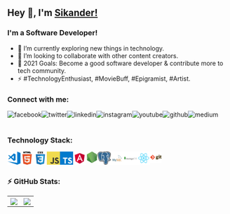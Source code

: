 ## Hey 👋, I'm [Sikander!](http://www.imsikander.com)

### I'm a Software Developer!

- 🌱 I’m currently exploring new things in technology.
- 👯 I’m looking to collaborate with other content creators.
- 🥅 2021 Goals: Become a good software developer & contribute more to tech community.
- ⚡ #TechnologyEnthusiast, #MovieBuff, #Epigramist, #Artist.

### Connect with me:

<img align="left" alt="facebook" src="https://img.shields.io/badge/facebook-%2312100E.svg?&style=for-the-badge&logo=facebook&logoColor=white" />
<img align="left" alt="twitter" src="https://img.shields.io/badge/twitter-%2312100E.svg?&style=for-the-badge&logo=twitter&logoColor=white" />
<img align="left" alt="linkedin" src="https://img.shields.io/badge/linkedin-%2312100E.svg?&style=for-the-badge&logo=linkedin&logoColor=white" />
<img align="left" alt="instagram" src="https://img.shields.io/badge/instagram-%2312100E.svg?&style=for-the-badge&logo=instagram&logoColor=white" />
<img align="left" alt="youtube" src="https://img.shields.io/badge/youtube-%2312100E.svg?&style=for-the-badge&logo=youtube&logoColor=white" />
<img align="left" alt="github" src="https://img.shields.io/badge/github-%2312100E.svg?&style=for-the-badge&logo=github&logoColor=white" />
<img align="left" alt="medium" src="https://img.shields.io/badge/medium-%2312100E.svg?&style=for-the-badge&logo=medium&logoColor=white" />
<br />
<br />

### Technology Stack:
<img align="left" alt="visual-studio-code" width="30px" src="https://raw.githubusercontent.com/github/explore/80688e429a7d4ef2fca1e82350fe8e3517d3494d/topics/visual-studio-code/visual-studio-code.png" />
<img align="left" alt="html" width="30px" src="https://raw.githubusercontent.com/github/explore/80688e429a7d4ef2fca1e82350fe8e3517d3494d/topics/html/html.png" />
<img align="left" alt="css" width="30px" src="https://raw.githubusercontent.com/github/explore/80688e429a7d4ef2fca1e82350fe8e3517d3494d/topics/css/css.png" />
<img align="left" alt="javascript" width="30px" src="https://raw.githubusercontent.com/github/explore/80688e429a7d4ef2fca1e82350fe8e3517d3494d/topics/javascript/javascript.png" />
<img align="left" alt="typescript" width="30px" src="https://raw.githubusercontent.com/github/explore/80688e429a7d4ef2fca1e82350fe8e3517d3494d/topics/typescript/typescript.png" />
<img align="left" alt="angular" width="30px" src="https://raw.githubusercontent.com/github/explore/80688e429a7d4ef2fca1e82350fe8e3517d3494d/topics/angular/angular.png" />
<img align="left" alt="nodejs" width="26px" src="https://raw.githubusercontent.com/github/explore/80688e429a7d4ef2fca1e82350fe8e3517d3494d/topics/nodejs/nodejs.png" />
<img align="left" alt="postgresql" width="30px" src="https://raw.githubusercontent.com/github/explore/80688e429a7d4ef2fca1e82350fe8e3517d3494d/topics/postgresql/postgresql.png" />
<img align="left" alt="mysql" width="30px" src="https://raw.githubusercontent.com/github/explore/80688e429a7d4ef2fca1e82350fe8e3517d3494d/topics/mysql/mysql.png" />
<img align="left" alt="mongodb" width="30px" src="https://raw.githubusercontent.com/github/explore/80688e429a7d4ef2fca1e82350fe8e3517d3494d/topics/mongodb/mongodb.png" />
<img align="left" alt="react" width="30px" src="https://raw.githubusercontent.com/github/explore/80688e429a7d4ef2fca1e82350fe8e3517d3494d/topics/react/react.png" />
<img align="left" alt="git" width="26px" src="https://raw.githubusercontent.com/github/explore/80688e429a7d4ef2fca1e82350fe8e3517d3494d/topics/git/git.png" />

<br />
<br />

### :zap: GitHub Stats:

<center>
	<table nbor>
		<tr>
			<td>
				<img align="center" src="https://github-readme-stats.vercel.app/api?username=iSikanderShaikh&layout=compact&theme=dark" />
			</td>
			<td>
				<img align="center" src="https://github-readme-stats.vercel.app/api/top-langs/?username=iSikanderShaikh&layout=compact&theme=dark"/>
			</td>
		</tr>
	</table>
</center>
